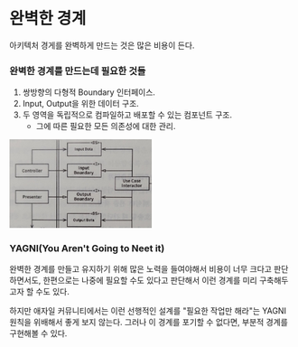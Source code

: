 # 완벽한 경계

아키텍처 경게를 완벽하게 만드는 것은 많은 비용이 든다.

### 완벽한 경계를 만드는데 필요한 것들

1. 쌍방향의 다형적 Boundary 인터페이스.
2. Input, Output을 위한 데이터 구조.
3. 두 영역을 독립적으로 컴파일하고 배포할 수 있는 컴포넌트 구조.
    * 그에 따른 필요한 모든 의존성에 대한 관리.

<img src="./images/부분적 경계_1.jpeg" width="50%">

### YAGNI(You Aren't Going to Neet it)

완벽한 경계를 만들고 유지하기 위해 많은 노력을 들여야해서 비용이 너무 크다고 판단하면서도, 한편으로는 나중에 필요할 수도 있다고 판단해서 이런 경계를 미리 구축해두고자 할 수도 있다.

하지만 애자일 커뮤니티에서는 이런 선행적인 설계를 "필요한 작업만 해라"는 YAGNI 원칙을 위배해서 좋게 보지 않는다. 그러나 이 경계를 포기할 수 없다면, 부분적 경계를 구현해볼 수 있다.

